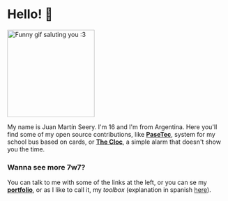 # Hello! 👋

<img src="https://juanm04.com/api/get-gif" alt="Funny gif saluting you :3" height="200" />

My name is Juan Martín Seery. I'm <!-- AGE:START -->16<!-- AGE:END --> and I'm from Argentina.
Here you'll find some of my open source contributions, like **[PaseTec](https://github.com/JuanM04/pasetec)**, system for my school bus based on cards,
or **[The Cloc](https://juanm04.com/docs/the-cloc)**, a simple alarm that doesn't show you the time.

### Wanna see more 7w7?

You can talk to me with some of the links at the left, or you can se my **[portfolio](https://juanm04.com)**,
or as I like to call it, my _toolbox_ (explanation in spanish [here](https://juanm04.com/docs/pseudo-blog/herramientas-hacker)).
